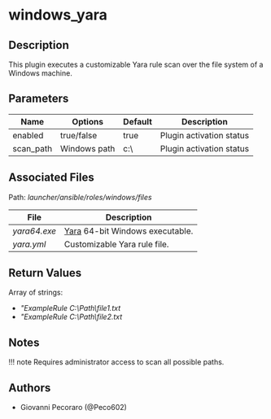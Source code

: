 # windows_yara

## Description
This plugin executes a customizable Yara rule scan over the file system of a Windows machine.

## Parameters
| Name | Options | Default | Description |
| ---- | ------- | ------- | ----------- |
| enabled | true/false | true | Plugin activation status |
| scan_path | Windows path | c:\ | Plugin activation status |

## Associated Files
Path: *launcher/ansible/roles/windows/files*

| File | Description |
| ---- | ----------- |
| *yara64.exe* | [Yara](https://github.com/VirusTotal/yara) 64-bit Windows executable. |
| *yara.yml* | Customizable Yara rule file. |

## Return Values
Array of strings:
- *"ExampleRule C:\Path\file1.txt*
- *"ExampleRule C:\Path\file2.txt*

## Notes
!!! note
    Requires administrator access to scan all possible paths.

## Authors
- Giovanni Pecoraro (@Peco602)